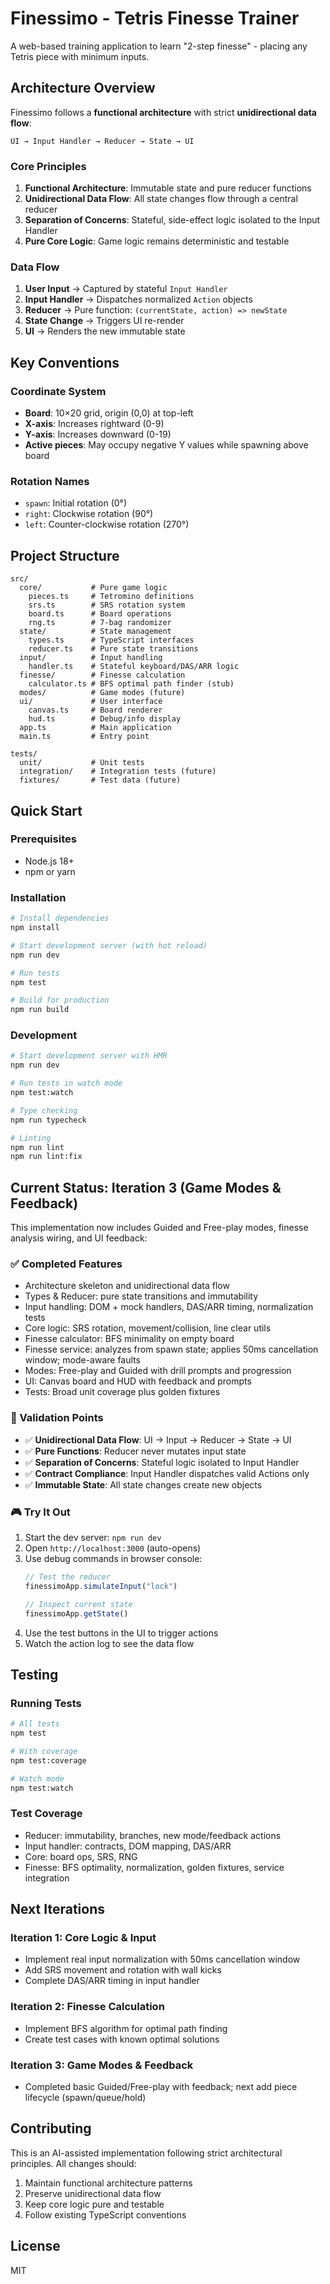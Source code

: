 # Finessimo - Tetris Finesse Trainer

A web-based training application to learn "2-step finesse" - placing any Tetris piece with minimum inputs.

## Architecture Overview

Finessimo follows a **functional architecture** with strict **unidirectional data flow**:

```
UI → Input Handler → Reducer → State → UI
```

### Core Principles

1. **Functional Architecture**: Immutable state and pure reducer functions
2. **Unidirectional Data Flow**: All state changes flow through a central reducer
3. **Separation of Concerns**: Stateful, side-effect logic isolated to the Input Handler
4. **Pure Core Logic**: Game logic remains deterministic and testable

### Data Flow

1. **User Input** → Captured by stateful `Input Handler`
2. **Input Handler** → Dispatches normalized `Action` objects  
3. **Reducer** → Pure function: `(currentState, action) => newState`
4. **State Change** → Triggers UI re-render
5. **UI** → Renders the new immutable state

## Key Conventions

### Coordinate System
- **Board**: 10×20 grid, origin (0,0) at top-left
- **X-axis**: Increases rightward (0-9)
- **Y-axis**: Increases downward (0-19)
- **Active pieces**: May occupy negative Y values while spawning above board

### Rotation Names
- `spawn`: Initial rotation (0°)
- `right`: Clockwise rotation (90°)
- `left`: Counter-clockwise rotation (270°)

## Project Structure

```
src/
  core/           # Pure game logic
    pieces.ts     # Tetromino definitions
    srs.ts        # SRS rotation system
    board.ts      # Board operations
    rng.ts        # 7-bag randomizer
  state/          # State management
    types.ts      # TypeScript interfaces
    reducer.ts    # Pure state transitions
  input/          # Input handling
    handler.ts    # Stateful keyboard/DAS/ARR logic
  finesse/        # Finesse calculation
    calculator.ts # BFS optimal path finder (stub)
  modes/          # Game modes (future)
  ui/             # User interface
    canvas.ts     # Board renderer
    hud.ts        # Debug/info display
  app.ts          # Main application
  main.ts         # Entry point

tests/
  unit/           # Unit tests
  integration/    # Integration tests (future)
  fixtures/       # Test data (future)
```

## Quick Start

### Prerequisites
- Node.js 18+
- npm or yarn

### Installation

```bash
# Install dependencies
npm install

# Start development server (with hot reload)
npm run dev

# Run tests
npm test

# Build for production
npm run build
```

### Development

```bash
# Start development server with HMR
npm run dev

# Run tests in watch mode
npm test:watch

# Type checking
npm run typecheck

# Linting
npm run lint
npm run lint:fix
```

## Current Status: Iteration 3 (Game Modes & Feedback)

This implementation now includes Guided and Free-play modes, finesse analysis wiring, and UI feedback:

### ✅ Completed Features

- Architecture skeleton and unidirectional data flow
- Types & Reducer: pure state transitions and immutability
- Input handling: DOM + mock handlers, DAS/ARR timing, normalization tests
- Core logic: SRS rotation, movement/collision, line clear utils
- Finesse calculator: BFS minimality on empty board
- Finesse service: analyzes from spawn state; applies 50ms cancellation window; mode-aware faults
- Modes: Free-play and Guided with drill prompts and progression
- UI: Canvas board and HUD with feedback and prompts
- Tests: Broad unit coverage plus golden fixtures

### 🎯 Validation Points

- ✅ **Unidirectional Data Flow**: UI → Input → Reducer → State → UI
- ✅ **Pure Functions**: Reducer never mutates input state
- ✅ **Separation of Concerns**: Stateful logic isolated to Input Handler
- ✅ **Contract Compliance**: Input Handler dispatches valid Actions only
- ✅ **Immutable State**: All state changes create new objects

### 🎮 Try It Out

1. Start the dev server: `npm run dev`
2. Open `http://localhost:3000` (auto-opens)
3. Use debug commands in browser console:
   ```javascript
   // Test the reducer
   finessimoApp.simulateInput("lock")
   
   // Inspect current state
   finessimoApp.getState()
   ```
4. Use the test buttons in the UI to trigger actions
5. Watch the action log to see the data flow

## Testing

### Running Tests

```bash
# All tests
npm test

# With coverage
npm test:coverage

# Watch mode
npm test:watch
```

### Test Coverage

- Reducer: immutability, branches, new mode/feedback actions
- Input handler: contracts, DOM mapping, DAS/ARR
- Core: board ops, SRS, RNG
- Finesse: BFS optimality, normalization, golden fixtures, service integration

## Next Iterations

### Iteration 1: Core Logic & Input
- Implement real input normalization with 50ms cancellation window
- Add SRS movement and rotation with wall kicks
- Complete DAS/ARR timing in input handler

### Iteration 2: Finesse Calculation  
- Implement BFS algorithm for optimal path finding
- Create test cases with known optimal solutions

### Iteration 3: Game Modes & Feedback
- Completed basic Guided/Free-play with feedback; next add piece lifecycle (spawn/queue/hold)

## Contributing

This is an AI-assisted implementation following strict architectural principles. All changes should:

1. Maintain functional architecture patterns
2. Preserve unidirectional data flow
3. Keep core logic pure and testable
4. Follow existing TypeScript conventions

## License

MIT

